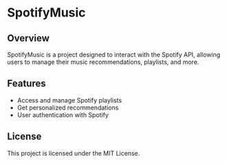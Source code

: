 # SpotifyMusic

## Overview
SpotifyMusic is a project designed to interact with the Spotify API, allowing users to manage their music recommendations, playlists, and more.

## Features
- Access and manage Spotify playlists
- Get personalized recommendations
- User authentication with Spotify

## License
This project is licensed under the MIT License.
